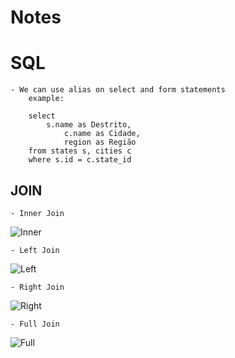 # Notes


# SQL

	- We can use alias on select and form statements
		example:
		
		select 
			s.name as Destrito, 
		    	c.name as Cidade, 
		    	region as Região
		from states s, cities c
		where s.id = c.state_id
		
## JOIN 
	- Inner Join 
![Inner](https://i.imgur.com/a3CpAOe.png)

	- Left Join
![Left](https://i.imgur.com/EF4MCh8.png)

	- Right Join
![Right](https://i.imgur.com/321ggbv.png)

	- Full Join
![Full](https://i.imgur.com/jTeHBxN.png)




